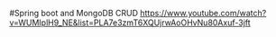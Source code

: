 #Spring boot and MongoDB CRUD
https://www.youtube.com/watch?v=WUMIplH9_NE&list=PLA7e3zmT6XQUjrwAoOHvNu80Axuf-3jft